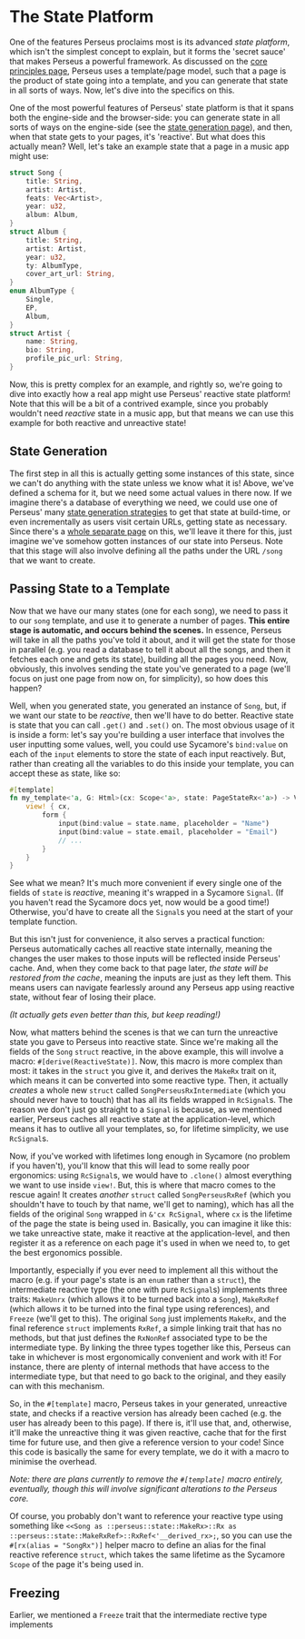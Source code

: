 # The State Platform

One of the features Perseus proclaims most is its advanced *state platform*, which isn't the simplest concept to explain, but it forms the 'secret sauce' that makes Perseus a powerful framework. As discussed on the [core principles page](:core-principles), Perseus uses a template/page model, such that a page is the product of state going into a template, and you can generate that state in all sorts of ways. Now, let's dive into the specifics on this.

One of the most powerful features of Perseus' state platform is that it spans both the engine-side and the browser-side: you can generate state in all sorts of ways on the engine-side (see the [state generation page](:reference/state-generation)), and then, when that state gets to your pages, it's 'reactive'. But what does this actually mean? Well, let's take an example state that a page in a music app might use:

```rust
struct Song {
    title: String,
    artist: Artist,
    feats: Vec<Artist>,
    year: u32,
    album: Album,
}
struct Album {
    title: String,
    artist: Artist,
    year: u32,
    ty: AlbumType,
    cover_art_url: String,
}
enum AlbumType {
    Single,
    EP,
    Album,
}
struct Artist {
    name: String,
    bio: String,
    profile_pic_url: String,
}
```

Now, this is pretty complex for an example, and rightly so, we're going to dive into exactly how a real app might use Perseus' reactive state platform! Note that this will be a bit of a contrived example, since you probably wouldn't need *reactive* state in a music app, but that means we can use this example for both reactive and unreactive state!

## State Generation

The first step in all this is actually getting some instances of this state, since we can't do anything with the state unless we know what it is! Above, we've defined a schema for it, but we need some actual values in there now. If we imagine there's a database of everything we need, we could use one of Perseus' many [state generation strategies](:reference/state-generation) to get that state at build-time, or even incrementally as users visit certain URLs, getting state as necessary. Since there's a [whole separate page](:reference/state-generation) on this, we'll leave it there for this, just imagine we've somehow gotten instances of our state into Perseus. Note that this stage will also involve defining all the paths under the URL `/song` that we want to create.

## Passing State to a Template

Now that we have our many states (one for each song), we need to pass it to our `song` template, and use it to generate a number of pages. **This entire stage is automatic, and occurs behind the scenes.** In essence, Perseus will take in all the paths you've told it about, and it will get the state for those in parallel (e.g. you read a database to tell it about all the songs, and then it fetches each one and gets its state), building all the pages you need. Now, obviously, this involves sending the state you've generated to a page (we'll focus on just one page from now on, for simplicity), so how does this happen?

Well, when you generated state, you generated an instance of `Song`, but, if we want our state to be *reactive*, then we'll have to do better. Reactive state is state that you can call `.get()` and `.set()` on. The most obvious usage of it is inside a form: let's say you're building a user interface that involves the user inputting some values, well, you could use Sycamore's `bind:value` on each of the `input` elements to store the state of each input reactively. But, rather than creating all the variables to do this inside your template, you can accept these as state, like so:

```rust
#[template]
fn my_template<'a, G: Html>(cx: Scope<'a>, state: PageStateRx<'a>) -> View<G> {
    view! { cx,
        form {
            input(bind:value = state.name, placeholder = "Name")
            input(bind:value = state.email, placeholder = "Email")
            // ...
        }
    }
}
```

See what we mean? It's much more convenient if every single one of the fields of `state` is *reactive*, meaning it's wrapped in a Sycamore `Signal`. (If you haven't read the Sycamore docs yet, now would be a good time!) Otherwise, you'd have to create all the `Signal`s you need at the start of your template function.

But this isn't just for convenience, it also serves a practical function: Perseus automatically caches all reactive state internally, meaning the changes the user makes to those inputs will be reflected inside Perseus' cache. And, when they come back to that page later, *the state will be restored from the cache*, meaning the inputs are just as they left them. This means users can navigate fearlessly around any Perseus app using reactive state, without fear of losing their place.

*(It actually gets even better than this, but keep reading!)*

Now, what matters behind the scenes is that we can turn the unreactive state you gave to Perseus into reactive state. Since we're making all the fields of the `Song` `struct` reactive, in the above example, this will involve a macro: `#[derive(ReactiveState)]`. Now, this macro is more complex than most: it takes in the `struct` you give it, and derives the `MakeRx` trait on it, which means it can be converted into some reactive type. Then, it actually *creates* a whole new `struct` called `SongPerseusRxIntermediate` (which you should never have to touch) that has all its fields wrapped in `RcSignal`s. The reason we don't just go straight to a `Signal` is because, as we mentioned earlier, Perseus caches all reactive state at the application-level, which means it has to outlive all your templates, so, for lifetime simplicity, we use `RcSignal`s.

Now, if you've worked with lifetimes long enough in Sycamore (no problem if you haven't), you'll know that this will lead to some really poor ergonomics: using `RcSignal`s, we would have to `.clone()` almost everything we want to use inside `view!`. But, this is where that macro comes to the rescue again! It creates *another* `struct` called `SongPerseusRxRef` (which you shouldn't have to touch by that name, we'll get to naming), which has all the fields of the original `Song` wrapped in `&'cx RcSignal`, where `cx` is the lifetime of the page the state is being used in. Basically, you can imagine it like this: we take unreactive state, make it reactive at the application-level, and then register it as a reference on each page it's used in when we need to, to get the best ergonomics possible.

Importantly, especially if you ever need to implement all this without the macro (e.g. if your page's state is an `enum` rather than a `struct`), the intermediate reactive type (the one with pure `RcSignal`s) implements three traits: `MakeUnrx` (which allows it to be turned back into a `Song`), `MakeRxRef` (which allows it to be turned into the final type using references), and `Freeze` (we'll get to this). The original `Song` just implements `MakeRx`, and the final reference `struct` implements `RxRef`, a simple linking trait that has no methods, but that just defines the `RxNonRef` associated type to be the intermediate type. By linking the three types together like this, Perseus can take in whichever is most ergonomically convenient and work with it! For instance, there are plenty of internal methods that have access to the intermediate type, but that need to go back to the original, and they easily can with this mechanism.

So, in the `#[template]` macro, Perseus takes in your generated, unreactive state, and checks if a reactive version has already been cached (e.g. the user has already been to this page). If there is, it'll use that, and, otherwise, it'll make the unreactive thing it was given reactive, cache that for the first time for future use, and then give a reference version to your code! Since this code is basically the same for every template, we do it with a macro to minimise the overhead.

*Note: there are plans currently to remove the `#[template]` macro entirely, eventually, though this will involve significant alterations to the Perseus core.*

Of course, you probably don't want to reference your reactive type using something like `<<Song as ::perseus::state::MakeRx>::Rx as ::perseus::state::MakeRxRef>::RxRef<'__derived_rx>;`, so you can use the `#[rx(alias = "SongRx")]` helper macro to define an alias for the final reactive reference `struct`, which takes the same lifetime as the Sycamore `Scope` of the page it's being used in.

## Freezing

Earlier, we mentioned a `Freeze` trait that the intermediate rective type implements
